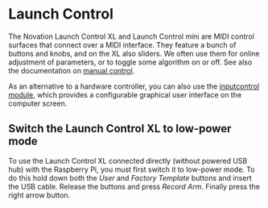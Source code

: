 # Launch Control

The Novation Launch Control XL and Launch Control mini are MIDI control surfaces that connect over a MIDI interface. They feature a bunch of buttons and knobs, and on the XL also sliders. We often use them for online adjustment of parameters, or to toggle some algorithm on or off. See also the documentation on [manual control](manual-control.md).

As an alternative to a hardware controller, you can also use the [inputcontrol module](../module/inputcontrol), which provides a configurable graphical user interface on the computer screen.

## Switch the Launch Control XL to low-power mode

To use the Launch Control XL connected directly (without powered USB hub) with the Raspberry Pi, you must first switch it to low-power mode. To do this hold down both the _User_ and _Factory Template_ buttons and insert the USB cable. Release the buttons and press _Record Arm_. Finally press the right arrow button.
